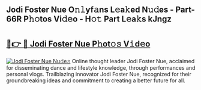 ## Jodi Foster Nue O𝚗𝚕yf𝚊ns L𝚎a𝚔ed N𝚞𝚍es - Part-66R P𝚑𝚘tos Vi𝚍𝚎o - H𝚘𝚝 Part L𝚎a𝚔s kJngz

# <h2><a href="http://kf6hmt8.oniu.top/?m=Jodi+Foster+Nue">🔗👉 🔴 Jodi Foster Nue P𝚑ot𝚘𝚜 V𝚒d𝚎o</a></h2>

[![Jodi Foster Nue Nu𝚍e𝚜](https://i.imgur.com/0qMVB7G.gif)](http://kf6hmt8.oniu.top/?m=Jodi+Foster+Nue)
Online thought leader Jodi Foster Nue, acclaimed for disseminating dance and lifestyle knowledge, through performances and personal vlogs. Trailblazing innovator Jodi Foster Nue, recognized for their groundbreaking ideas and commitment to creating a better future for all.  
